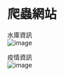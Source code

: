 爬蟲網站
===
水庫資訊  
![image](https://github.com/user-attachments/assets/80d81d48-be8e-4a9b-b200-9b9566028853)

疫情資訊  
![image](https://github.com/user-attachments/assets/01da4463-60cc-429a-8673-9bc04783cf18)
